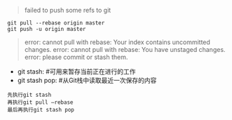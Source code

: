 > failed to push some refs to git

```
git pull --rebase origin master
git push -u origin master
```

> error: cannot pull with rebase: Your index contains uncommitted changes.
error: cannot pull with rebase: You have unstaged changes.
error: please commit or stash them.

- git stash: #可用来暂存当前正在进行的工作
- git stash pop: #从Git栈中读取最近一次保存的内容

```
先执行git stash 
再执行git pull –rebase 
最后再执行git stash pop
```